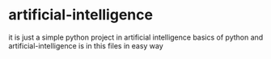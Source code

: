 # artificial-intelligence
it is just a simple python project in artificial intelligence
basics of python and artificial-intelligence is in this files in easy way 
